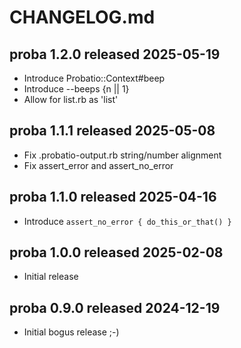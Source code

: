 
# CHANGELOG.md


## proba 1.2.0 released 2025-05-19

* Introduce Probatio::Context#beep
* Introduce --beeps {n || 1}
* Allow for list.rb as 'list'


## proba 1.1.1 released 2025-05-08

* Fix .probatio-output.rb string/number alignment
* Fix assert_error and assert_no_error


## proba 1.1.0 released 2025-04-16

* Introduce `assert_no_error { do_this_or_that() }`


## proba 1.0.0 released 2025-02-08

* Initial release


## proba 0.9.0 released 2024-12-19

* Initial bogus release ;-)

